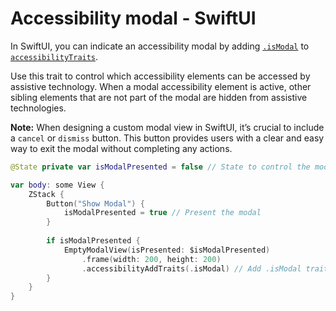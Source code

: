 # Accessibility modal - SwiftUI

In SwiftUI, you can indicate an accessibility modal by adding [`.isModal`](https://developer.apple.com/documentation/swiftui/accessibilitytraits/ismodal) to [`accessibilityTraits`](https://developer.apple.com/documentation/objectivec/nsobject/1615202-accessibilitytraits).

Use this trait to control which accessibility elements can be accessed by assistive technology. When a modal accessibility element is active, other sibling elements that are not part of the modal are hidden from assistive technologies.

**Note:** When designing a custom modal view in SwiftUI, it’s crucial to include a `cancel` or `dismiss` button. This button provides users with a clear and easy way to exit the modal without completing any actions.

```swift
@State private var isModalPresented = false // State to control the modal presentation

var body: some View {
    ZStack {
        Button("Show Modal") {
            isModalPresented = true // Present the modal
        }
        
        if isModalPresented {
            EmptyModalView(isPresented: $isModalPresented)
                .frame(width: 200, height: 200)
                .accessibilityAddTraits(.isModal) // Add .isModal trait
        }
    }
}
```
